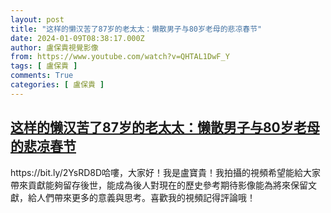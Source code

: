 ```yaml
---
layout: post
title: "这样的懒汉苦了87岁的老太太：懒散男子与80岁老母的悲凉春节"
date: 2024-01-09T08:38:17.000Z
author: 盧保貴視覺影像
from: https://www.youtube.com/watch?v=QHTAL1DwF_Y
tags: [ 盧保貴 ]
comments: True
categories: [ 盧保貴 ]
---
```

<!--1704789497000-->
[这样的懒汉苦了87岁的老太太：懒散男子与80岁老母的悲凉春节](https://www.youtube.com/watch?v=QHTAL1DwF_Y)
------

<div>
https://bit.ly/2YsRD8D哈嘍，大家好！我是盧寶貴！我拍攝的視頻希望能給大家帶來貢獻能夠留存後世，能成為後人對現在的歷史參考期待影像能為將來保留文獻，給人們帶來更多的意義與思考。喜歡我的視頻記得評論哦！
</div>
